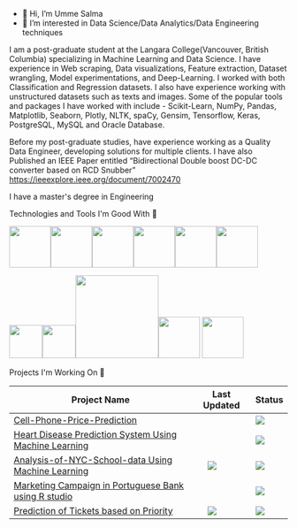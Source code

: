 - 👋 Hi, I’m Umme Salma
- 👀 I’m interested in Data Science/Data Analytics/Data Engineering techniques

I am a post-graduate student at the Langara College(Vancouver, British Columbia) specializing in Machine Learning and Data Science. 
I have experience in Web scraping, Data visualizations, Feature extraction, Dataset wrangling, Model experimentations, and Deep-Learning. 
I worked with both Classification and Regression datasets. 
I also have experience working with unstructured datasets such as texts and images. 
Some of the popular tools and packages I have worked with include - Scikit-Learn, NumPy, Pandas, Matplotlib, Seaborn, Plotly, NLTK, spaCy, Gensim, Tensorflow, Keras, PostgreSQL, MySQL and Oracle Database.

Before my post-graduate studies, have experience working as a Quality Data Engineer, developing solutions for multiple clients. I have also Published an IEEE Paper entitled “Bidirectional Double boost DC-DC converter based on RCD Snubber”
https://ieeexplore.ieee.org/document/7002470

I have a master's degree in Engineering

<!---
usalma1990/usalma1990 is a ✨ special ✨ repository because its `README.md` (this file) appears on your GitHub profile.
You can click the Preview link to take a look at your changes.
--->
Technologies and Tools I'm Good With 🧰

<img src="https://user-images.githubusercontent.com/52878350/172237991-8c33f9eb-528d-4647-b1d3-4750762c69ea.png" width="75" /><img src="https://user-images.githubusercontent.com/52878350/172238420-72561918-468c-4602-9d1c-f3e690d9a563.png" width="75" /><img src="https://user-images.githubusercontent.com/52878350/172238432-df67817d-ed5f-4dce-a3ca-6525bf69581d.png" width="75" /><img src="https://user-images.githubusercontent.com/52878350/172238443-489153e8-a378-45d2-b0dd-2e4333415841.png" width="75" /><img src="https://user-images.githubusercontent.com/52878350/172238455-e5558cdb-c474-4bca-9d5b-4db660fad46e.png" width="75" /><img src="https://user-images.githubusercontent.com/52878350/172238469-5cae0226-ca4a-44f8-8989-029c2087f121.png" width="75" />

<img src="https://user-images.githubusercontent.com/52878350/172238492-eec96fba-22d1-4d34-938c-95680311bbf5.png" width="60" /><img src="https://user-images.githubusercontent.com/52878350/172239330-d8f57984-a16d-4148-b29d-c38c8d00c34b.png" width="60" /><img src="https://user-images.githubusercontent.com/52878350/172243066-02197626-ef2c-4bb2-91cc-49df6a43a26c.png" width="150" /><img src="https://user-images.githubusercontent.com/52878350/172244005-42736a5e-70e9-4411-aee5-128e5f996795.png" width="75" />
<img src="https://user-images.githubusercontent.com/52878350/172244610-8096d85e-99a7-400c-bf4d-0c92d39b587d.png" width="75" />

Projects I'm Working On 🚧

<table>
<thead>
<tr>
<th>Project Name</th>
<th>Last Updated</th>
<th>Status</th>
</tr>
</thead>
<tbody>
<tr>
<td><a href="https://github.com/usalma1990/Cellphone_Price_Prediction">Cell-Phone-Price-Prediction</a></td>
<td></td>
<td><a target="_blank" rel="noopener noreferrer" href="https://camo.githubusercontent.com/99bf70c26193be36a52d6ccf23c270c1c23f751062642bc08668795b6b1f46ef/68747470733a2f2f696d672e736869656c64732e696f2f62616467652f50726f6a6563742532305374617475732d4f70656e2d627269676874677265656e"><img src="https://camo.githubusercontent.com/99bf70c26193be36a52d6ccf23c270c1c23f751062642bc08668795b6b1f46ef/68747470733a2f2f696d672e736869656c64732e696f2f62616467652f50726f6a6563742532305374617475732d4f70656e2d627269676874677265656e" data-canonical-src="https://img.shields.io/badge/Project%20Status-Open-brightgreen" style="max-width: 100%;"></a></td>
</tr>
<tr>
<td><a href="https://github.com/usalma1990/Heart-Disease-Prediction-"> Heart Disease Prediction System Using Machine Learning </a></td>
<td></td>
<td><a target="_blank" rel="noopener noreferrer" href="https://camo.githubusercontent.com/99bf70c26193be36a52d6ccf23c270c1c23f751062642bc08668795b6b1f46ef/68747470733a2f2f696d672e736869656c64732e696f2f62616467652f50726f6a6563742532305374617475732d4f70656e2d627269676874677265656e"><img src="https://camo.githubusercontent.com/99bf70c26193be36a52d6ccf23c270c1c23f751062642bc08668795b6b1f46ef/68747470733a2f2f696d672e736869656c64732e696f2f62616467652f50726f6a6563742532305374617475732d4f70656e2d627269676874677265656e" data-canonical-src="https://img.shields.io/badge/Project%20Status-Open-brightgreen" style="max-width: 100%;"></a></td>
</tr>
<tr>
<td><a href="https://github.com/usalma1990/Analysis-of-NYC-School-data"> Analysis-of-NYC-School-data Using Machine Learning </a></td>
<td><a target="_blank" rel="noopener noreferrer" href="https://camo.githubusercontent.com/4e9791e631468e4257ff454dbad8f7ce57b943512afbc5b358f1dc1b75948b0c/68747470733a2f2f696d672e736869656c64732e696f2f62616467652f4c617374253230436f6d6d69742d466562727561727920323032322d627269676874677265656e"><img src="https://camo.githubusercontent.com/4e9791e631468e4257ff454dbad8f7ce57b943512afbc5b358f1dc1b75948b0c/68747470733a2f2f696d672e736869656c64732e696f2f62616467652f4c617374253230436f6d6d69742d466562727561727920323032322d627269676874677265656e" hspace="20" data-canonical-src="https://img.shields.io/badge/Last%20Commit-February 2022-brightgreen" style="max-width: 100%;"></a></td>
<td><a target="_blank" rel="noopener noreferrer" href="https://camo.githubusercontent.com/99bf70c26193be36a52d6ccf23c270c1c23f751062642bc08668795b6b1f46ef/68747470733a2f2f696d672e736869656c64732e696f2f62616467652f50726f6a6563742532305374617475732d4f70656e2d627269676874677265656e"><img src="https://camo.githubusercontent.com/99bf70c26193be36a52d6ccf23c270c1c23f751062642bc08668795b6b1f46ef/68747470733a2f2f696d672e736869656c64732e696f2f62616467652f50726f6a6563742532305374617475732d4f70656e2d627269676874677265656e" data-canonical-src="https://img.shields.io/badge/Project%20Status-Open-brightgreen" style="max-width: 100%;"></a></td>
</tr>
<tr>
<td><a href="https://github.com/usalma1990/Marketing-Campaign-in-Portuguese-Bank-"> Marketing Campaign in Portuguese Bank using R studio </a></td>
<td></td>
<td><a target="_blank" rel="noopener noreferrer" href="https://camo.githubusercontent.com/99bf70c26193be36a52d6ccf23c270c1c23f751062642bc08668795b6b1f46ef/68747470733a2f2f696d672e736869656c64732e696f2f62616467652f50726f6a6563742532305374617475732d4f70656e2d627269676874677265656e"><img src="https://camo.githubusercontent.com/99bf70c26193be36a52d6ccf23c270c1c23f751062642bc08668795b6b1f46ef/68747470733a2f2f696d672e736869656c64732e696f2f62616467652f50726f6a6563742532305374617475732d4f70656e2d627269676874677265656e" data-canonical-src="https://img.shields.io/badge/Project%20Status-Open-brightgreen" style="max-width: 100%;"></a></td>
</tr>
<tr>
<td><a href="https://github.com/usalma1990/Ticket-management-"> Prediction of Tickets based on Priority</a></td>
<td><a target="_blank" rel="noopener noreferrer" href="https://camo.githubusercontent.com/4e9791e631468e4257ff454dbad8f7ce57b943512afbc5b358f1dc1b75948b0c/68747470733a2f2f696d672e736869656c64732e696f2f62616467652f4c617374253230436f6d6d69742d466562727561727920323032322d627269676874677265656e"><img src="https://camo.githubusercontent.com/4e9791e631468e4257ff454dbad8f7ce57b943512afbc5b358f1dc1b75948b0c/68747470733a2f2f696d672e736869656c64732e696f2f62616467652f4c617374253230436f6d6d69742d466562727561727920323032322d627269676874677265656e" hspace="20" data-canonical-src="https://img.shields.io/badge/Last%20Commit-February 2022-brightgreen" style="max-width: 100%;"></a></td>
<td><a target="_blank" rel="noopener noreferrer" href="https://camo.githubusercontent.com/99bf70c26193be36a52d6ccf23c270c1c23f751062642bc08668795b6b1f46ef/68747470733a2f2f696d672e736869656c64732e696f2f62616467652f50726f6a6563742532305374617475732d4f70656e2d627269676874677265656e"><img src="https://camo.githubusercontent.com/99bf70c26193be36a52d6ccf23c270c1c23f751062642bc08668795b6b1f46ef/68747470733a2f2f696d672e736869656c64732e696f2f62616467652f50726f6a6563742532305374617475732d4f70656e2d627269676874677265656e" data-canonical-src="https://img.shields.io/badge/Project%20Status-Open-brightgreen" style="max-width: 100%;"></a></td>
</tr>
</tbody>
</table>
